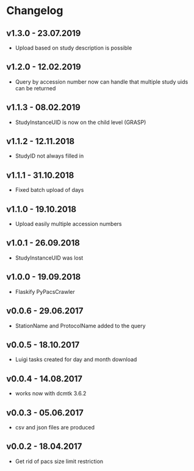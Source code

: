 # Changelog

## v1.3.0 - 23.07.2019
 * Upload based on study description is possible

## v1.2.0 - 12.02.2019
 * Query by accession number now can handle that multiple study uids can
   be returned

## v1.1.3 - 08.02.2019
 * StudyInstanceUID is now on the child level (GRASP)

## v1.1.2 - 12.11.2018
 * StudyID not always filled in

## v1.1.1 - 31.10.2018
 * Fixed batch upload of days

## v1.1.0 - 19.10.2018
 * Upload easily multiple accession numbers

## v1.0.1 - 26.09.2018
 * StudyInstanceUID was lost

## v1.0.0 - 19.09.2018
 * Flaskify PyPacsCrawler

## v0.0.6 - 29.06.2017
 * StationName and ProtocolName added to the query

## v0.0.5 - 18.10.2017
 * Luigi tasks created for day and month download

## v0.0.4 - 14.08.2017
 * works now with dcmtk 3.6.2

## v0.0.3 - 05.06.2017
 * csv and json files are produced

## v0.0.2 - 18.04.2017
 * Get rid of pacs size limit restriction
